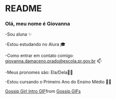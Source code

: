 # README
### Olá, meu nome é Giovanna ###

-Sou aluna ✨

-Estou estudando no Alura 🎓

-Como entrar em contato comigo: giovanna.damaceno.prado@escola.pr.gov.br 📫

-Meus pronomes são: Ela/Dela🧜‍♀️

-Estou cursando o Primeiro Ano do Ensino Médio 👩‍🎓

<div class="tenor-gif-embed" data-postid="3862622" data-share-method="host" data-aspect-ratio="1.66667" data-width="100%"><a href="https://tenor.com/view/gossip-girl-intro-logo-beginning-gif-3862622">Gossip Girl Intro GIF</a>from <a href="https://tenor.com/search/gossip-gifs">Gossip GIFs</a></div> <script type="text/javascript" async src="https://tenor.com/embed.js"></script>






